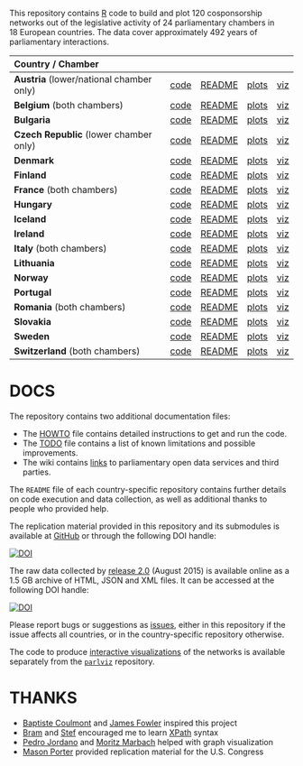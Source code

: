 This repository contains [R](http://www.r-project.org/) code to build and plot 120 cosponsorship networks out of the legislative activity of 24 parliamentary chambers in 18 European countries. The data cover approximately 492 years of parliamentary interactions.

| Country / Chamber | | | | |
|:----------------------------------------------|:----------------------------------------------:|:----------------------------------------------------------:|:------------------------------------------------------------:|:-----------------------------------------------:|
| **Austria** (lower/national chamber only)     | [code](https://github.com/briatte/nationalrat) | [README](https://github.com/briatte/nationalrat/blob/master/README.md) | [plots](http://f.briatte.org/parlviz/nationalrat/plots.html) | [viz](http://f.briatte.org/parlviz/nationalrat) |
| **Belgium** (both chambers)                   | [code](https://github.com/briatte/belparl)     | [README](https://github.com/briatte/belparl/blob/master/README.md)     | [plots](http://f.briatte.org/parlviz/belparl/plots.html)     | [viz](http://f.briatte.org/parlviz/belparl)     |
| **Bulgaria**                                  | [code](https://github.com/briatte/bgparl)      | [README](https://github.com/briatte/bgparl/blob/master/README.md)      | [plots](http://f.briatte.org/parlviz/bgparl/plots.html)      | [viz](http://f.briatte.org/parlviz/bgparl)      |
| **Czech Republic** (lower chamber only)       | [code](https://github.com/briatte/poslanecka)  | [README](https://github.com/briatte/poslanecka/blob/master/README.md)  | [plots](http://f.briatte.org/parlviz/poslanecka/plots.html)  | [viz](http://f.briatte.org/parlviz/poslanecka)  |
| **Denmark**                                   | [code](https://github.com/briatte/folketinget) | [README](https://github.com/briatte/folketinget/blob/master/README.md) | [plots](http://f.briatte.org/parlviz/folketinget/plots.html) | [viz](http://f.briatte.org/parlviz/folketinget) |
| **Finland**                                   | [code](https://github.com/briatte/eduskunta)   | [README](https://github.com/briatte/eduskunta/blob/master/README.md)   | [plots](http://f.briatte.org/parlviz/eduskunta/plots.html)   | [viz](http://f.briatte.org/parlviz/eduskunta)   |
| **France** (both chambers)                    | [code](https://github.com/briatte/parlement)   | [README](https://github.com/briatte/parlement/blob/master/README.md)   | [plots](http://f.briatte.org/parlviz/parlement/plots.html)   | [viz](http://f.briatte.org/parlviz/parlement)   |
| **Hungary**                                   | [code](https://github.com/briatte/orszaggyules)| [README](https://github.com/briatte/orszaggyules/blob/master/README.md)| [plots](http://f.briatte.org/parlviz/orszaggyules/plots.html)| [viz](http://f.briatte.org/parlviz/orszaggyules)|
| **Iceland**                                   | [code](https://github.com/briatte/althing)     | [README](https://github.com/briatte/althing/blob/master/README.md)     | [plots](http://f.briatte.org/parlviz/althing/plots.html)     | [viz](http://f.briatte.org/parlviz/althing)     |
| **Ireland**                                   | [code](https://github.com/briatte/oireachtas)  | [README](https://github.com/briatte/oireachtas/blob/master/README.md)  | [plots](http://f.briatte.org/parlviz/oireachtas/plots.html)  | [viz](http://f.briatte.org/parlviz/oireachtas)  |
| **Italy** (both chambers)                     | [code](https://github.com/briatte/parlamento)  | [README](https://github.com/briatte/parlamento/blob/master/README.md)  | [plots](http://f.briatte.org/parlviz/parlamento/plots.html)  | [viz](http://f.briatte.org/parlviz/parlamento)  |
| **Lithuania**                                 | [code](https://github.com/briatte/seimas)      | [README](https://github.com/briatte/seimas/blob/master/README.md)      | [plots](http://f.briatte.org/parlviz/seimas/plots.html)      | [viz](http://f.briatte.org/parlviz/seimas)      |
| **Norway**                                    | [code](https://github.com/briatte/stortinget)  | [README](https://github.com/briatte/stortinget/blob/master/README.md)  | [plots](http://f.briatte.org/parlviz/stortinget/plots.html)  | [viz](http://f.briatte.org/parlviz/stortinget)  |
| **Portugal**                                  | [code](https://github.com/briatte/assembleia)  | [README](https://github.com/briatte/assembleia/blob/master/README.md)  | [plots](http://f.briatte.org/parlviz/assembleia/plots.html)  | [viz](http://f.briatte.org/parlviz/assembleia)  |
| **Romania** (both chambers)                   | [code](https://github.com/briatte/parlamentul) | [README](https://github.com/briatte/parlamentul/blob/master/README.md) | [plots](http://f.briatte.org/parlviz/parlamentul/plots.html) | [viz](http://f.briatte.org/parlviz/parlamentul) |
| **Slovakia**                                  | [code](https://github.com/briatte/nrsr)        | [README](https://github.com/briatte/nrsr/blob/master/README.md)        | [plots](http://f.briatte.org/parlviz/nrsr/plots.html)        | [viz](http://f.briatte.org/parlviz/nrsr)        |
| **Sweden**                                    | [code](https://github.com/briatte/riksdag)     | [README](https://github.com/briatte/riksdag/blob/master/README.md)     | [plots](http://f.briatte.org/parlviz/riksdag/plots.html)     | [viz](http://f.briatte.org/parlviz/riksdag)     |
| **Switzerland** (both chambers)               | [code](https://github.com/briatte/swparl)      | [README](https://github.com/briatte/swparl/blob/master/README.md)      | [plots](http://f.briatte.org/parlviz/swparl/plots.html)      | [viz](http://f.briatte.org/parlviz/swparl)      |

# DOCS

The repository contains two additional documentation files:

- The [HOWTO](HOWTO.md) file contains detailed instructions to get and run the code.
- The [TODO](TODO.md) file contains a list of known limitations and possible improvements.
- The wiki contains [links](https://github.com/briatte/parlnet/wiki) to parliamentary open data services and third parties.

The `README` file of each country-specific repository contains further details on code execution and data collection, as well as additional thanks to people who provided help.

The replication material provided in this repository and its submodules is available at [GitHub](https://github.com/briatte/parlnet/) or through the following DOI handle:

[![DOI](https://zenodo.org/badge/15478/briatte/parlnet.svg)](https://zenodo.org/badge/latestdoi/15478/briatte/parlnet)

The raw data collected by [release 2.0](https://github.com/briatte/parlnet/releases) (August 2015) is available online as a 1.5 GB archive of HTML, JSON and XML files. It can be accessed at the following DOI handle:

[![DOI](https://zenodo.org/badge/doi/10.5281/zenodo.27328.svg)](http://dx.doi.org/10.5281/zenodo.27328)

Please report bugs or suggestions as [issues](https://github.com/briatte/parlnet/issues), either in this repository if the issue affects all countries, or in the country-specific repository otherwise.

The code to produce [interactive visualizations](http://f.briatte.org/parlviz) of the networks is available separately from the [`parlviz`](https://github.com/briatte/parlviz) repository.

# THANKS

- [Baptiste Coulmont][coulmont] and [James Fowler][fowler] inspired this project
- [Bram][bram] and [Stef][stef] encouraged me to learn [XPath](http://www.w3.org/TR/xpath/) syntax
- [Pedro Jordano][jordano] and [Moritz Marbach][marbach] helped with graph visualization
- [Mason Porter][porter] provided replication material for the U.S. Congress

[bram]: https://github.com/Psycojoker
[coulmont]: http://coulmont.com/blog/2011/09/02/travail-de-deputes/
[fowler]: http://jhfowler.ucsd.edu/cosponsorship.htm
[jordano]: https://pedroj.github.io/bipartite_plots/
[marbach]: https://sumtxt.wordpress.com/2011/07/02/visualizing-networks-with-ggplot2-in-r/
[porter]: http://people.maths.ox.ac.uk/porterm/
[stef]: https://github.com/stef
